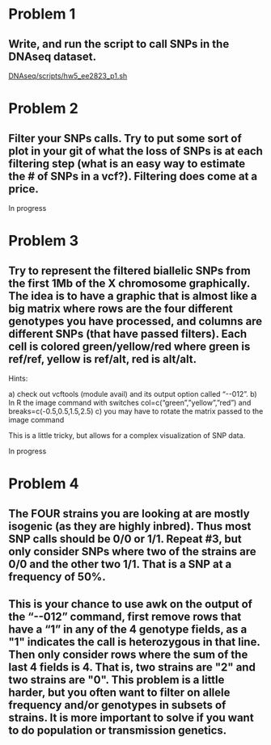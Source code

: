 # Problem 1

##  Write, and run the script to call SNPs in the DNAseq dataset.

[DNAseq/scripts/hw5_ee2823_p1.sh](https://github.com/barcenasmanuel/EE283/blob/main/DNAseq/scripts/hw5_ee2823_p1.sh)

# Problem 2

## Filter your SNPs calls.  Try to put some sort of plot in your git of what the loss of SNPs is at each filtering step (what is an easy way to estimate the # of SNPs in a vcf?).  Filtering does come at a price.

In progress

# Problem 3

## Try to represent the filtered biallelic SNPs from the first 1Mb of the X chromosome graphically.  The idea is to have a graphic that is almost like a big matrix where rows are the four different genotypes you have processed, and columns are different SNPs (that have passed filters). Each cell is colored green/yellow/red where green is ref/ref, yellow is ref/alt, red is alt/alt.  

Hints:

a) check out vcftools (module avail) and its output option called “--012”.
b) In R the image command with switches col=c(“green”,”yellow”,”red”) and breaks=c(-0.5,0.5,1.5,2.5)
c) you may have to rotate the matrix passed to the image command

This is a little tricky, but allows for a complex visualization of SNP data.

In progress


# Problem 4

## The FOUR strains you are looking at are mostly isogenic (as they are highly inbred).  Thus most SNP calls should be 0/0 or 1/1.  Repeat #3, but only consider SNPs where two of the strains are 0/0 and the other two 1/1. That is a SNP at a frequency of 50%.

## This is your chance to use awk on the output of the “--012” command, first remove rows that have a “1” in any of the 4 genotype fields, as a "1" indicates the call is heterozygous in that line.  Then only consider rows where the sum of the last 4 fields is 4.  That is, two strains are "2" and two strains are "0". This problem is a little harder, but you often want to filter on allele frequency and/or genotypes in subsets of strains.  It is more important to solve if you want to do population or transmission genetics.


